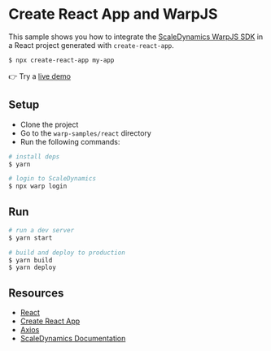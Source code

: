 # Create React App and WarpJS

This sample shows you how to integrate the [ScaleDynamics WarpJS SDK](https://scaledynamics.com/) in a React project generated with `create-react-app`.

```bash
$ npx create-react-app my-app
```

👉 Try a [live demo](https://sample-react.scaledynamics.cloud)

## Setup

- Clone the project
- Go to the `warp-samples/react` directory
- Run the following commands:

```bash
# install deps
$ yarn

# login to ScaleDynamics
$ npx warp login
```

## Run

```bash
# run a dev server
$ yarn start

# build and deploy to production
$ yarn build
$ yarn deploy
```

## Resources

- [React](https://reactjs.org/)
- [Create React App](https://github.com/facebook/create-react-app)
- [Axios](https://github.com/axios/axios)
- [ScaleDynamics Documentation](https://docs.scaledynamics.com/)
